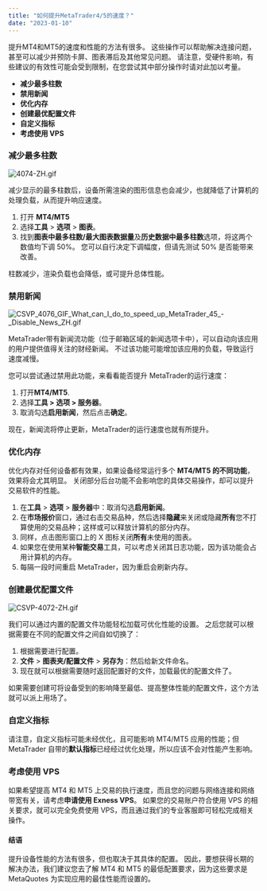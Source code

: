 ```yaml
---
title: "如何提升MetaTrader4/5的速度？"
date: "2023-01-10"
---
```


提升MT4和MT5的速度和性能的方法有很多。 这些操作可以帮助解决连接问题，甚至可以减少并预防卡屏、图表滞后及其他常见问题。 请注意，受硬件影响，有些建议的有效性可能会受到限制，在您尝试其中部分操作时请对此加以考量。

- **减少最多柱数**
- **禁用新闻**
- **优化内存**
- **创建最优配置文件**
- **自定义指标**
- **考虑使用 VPS**

### 减少最多柱数

![4074-ZH.gif](https://get.exness.help/hc/article_attachments/5945215820444/4074-ZH.gif)

减少显示的最多柱数后，设备所需渲染的图形信息也会减少，也就降低了计算机的处理负载，从而提升响应速度。

1. 打开 **MT4/MT5**
2. 选择**工具** > **选项** > **图表**。
3. 找到**图表中最多柱数/最大图表数据量**及**历史数据中最多柱数**选项，将这两个数值均下调 50%。 您可以自行决定下调幅度，但请先测试 50% 是否能带来改善。

柱数减少，渲染负载也会降低，或可提升总体性能。

### 禁用新闻

![CSVP_4076_GIF_What_can_I_do_to_speed_up_MetaTrader_45_-_Disable_News_ZH.gif](https://get.exness.help/hc/article_attachments/5945253764380/CSVP_4076_GIF_What_can_I_do_to_speed_up_MetaTrader_45_-_Disable_News_ZH.gif)

MetaTrader带有新闻流功能（位于邮箱区域的新闻选项卡中），可以自动向该应用的用户提供值得关注的财经新闻。 不过该功能可能增加该应用的负载，导致运行速度减慢。

您可以尝试通过禁用此功能，来看看能否提升 MetaTrader的运行速度：

1. 打开**MT4/MT5**.
2. 选择**工具 > 选项 > 服务器**。
3. 取消勾选**启用新闻**，然后点击**确定**。

现在，新闻流将停止更新，MetaTrader的运行速度也就有所提升。

### 优化内存

优化内存对任何设备都有效果，如果设备经常运行多个 **MT4/MT5 的不同功能**，效果将会尤其明显。 关闭部分后台功能不会影响您的具体交易操作，却可以提升交易软件的性能。

1. 在**工具** > **选项** > **服务器**中：取消勾选**启用新闻**。
2. 在**市场报价**窗口，通过右击交易品种，然后选择**隐藏**来关闭或隐藏**所有**您不打算使用的交易品种；这样或可以释放计算机的部分内存。
3. 同样，点击图形窗口上的 X 图标关闭**所有**未使用的图表。
4. 如果您在使用某种**智能交易**工具，可以考虑关闭其日志功能，因为该功能会占用计算机的内存。
5. 每隔一段时间重启 MetaTrader，因为重启会刷新内存。

### 创建最优配置文件

![CSVP-4072-ZH.gif](https://get.exness.help/hc/article_attachments/5945254151708/CSVP-4072-ZH.gif)

我们可以通过内置的配置文件功能轻松加载可优化性能的设置。 之后您就可以根据需要在不同的配置文件之间自如切换了：

1. 根据需要进行配置。
2. **文件** > **图表夹/配置文件** > **另存为**：然后给新文件命名。
3. 现在就可以根据需要随时返回配置好的文件，加载最优的配置文件了。

如果需要创建可将设备受到的影响降至最低、提高整体性能的配置文件，这个方法就可以派上用场了。

### 自定义指标

请注意，自定义指标可能未经优化，且可能影响 MT4/MT5 应用的性能；但 MetaTrader 自带的**默认指标**已经经过优化处理，所以应该不会对性能产生影响。

### 考虑使用 VPS

如果希望提高 MT4 和 MT5 上交易的执行速度，而且您的问题与网络连接和网络带宽有关，请考虑**申请使用 Exness VPS**。 如果您的交易账户符合使用 VPS 的相关要求，就可以完全免费使用 VPS，而且通过我们的专业客服即可轻松完成相关操作。

#### 结语

提升设备性能的方法有很多，但也取决于其具体的配置。 因此，要想获得长期的解决办法，我们建议您去了解 MT4 和 MT5 的最低配置要求，因为这些要求是 MetaQuotes 为实现应用的最佳性能而设置的。
